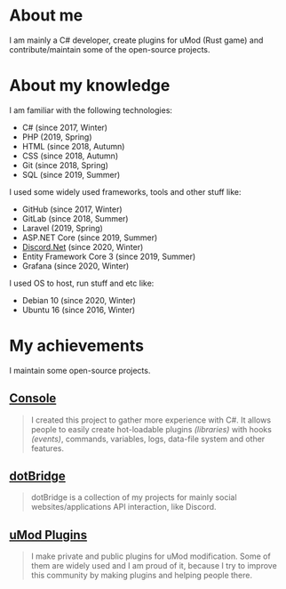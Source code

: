 # About me

I am mainly a C# developer, create plugins for uMod (Rust game) and contribute/maintain some of the open-source projects.

# About my knowledge

I am familiar with the following technologies:

* C# (since 2017, Winter)
* PHP (2019, Spring)
* HTML (since 2018, Autumn)
* CSS (since 2018, Autumn)
* Git (since 2018, Spring)
* SQL (since 2019, Summer)

I used some widely used frameworks, tools and other stuff like:

* GitHub (since 2017, Winter)
* GitLab (since 2018, Summer)
* Laravel (2019, Spring)
* ASP.NET Core (since 2019, Summer)
* [Discord.Net](https://github.com/discord-net/) (since 2020, Winter)
* Entity Framework Core 3 (since 2019, Summer)
* Grafana (since 2020, Winter)

I used OS to host, run stuff and etc like:

* Debian 10 (since 2020, Winter)
* Ubuntu 16 (since 2016, Winter)

# My achievements

I maintain some open-source projects.

## [Console](https://github.com/TheConsole/Console)

> I created this project to gather more experience with C#. It allows people to easily create hot-loadable plugins *(libraries)* with hooks *(events)*, commands, variables, logs, data-file system and other features.

## [dotBridge](https://github.com/dotbridge/)

> dotBridge is a collection of my projects for mainly social websites/applications API interaction, like Discord.

## [uMod Plugins](https://github.com/IvMisticos/uModPlugins)

> I make private and public plugins for uMod modification. Some of them are widely used and I am proud of it, because I try to improve this community by making plugins and helping people there.